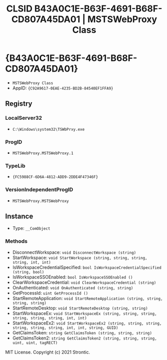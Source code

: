 ﻿---
title: "CLSID B43A0C1E-B63F-4691-B68F-CD807A45DA01 | MSTSWebProxy Class"
excerpt: What is COM-Object CLSID B43A0C1E-B63F-4691-B68F-CD807A45DA01?
---

# {B43A0C1E-B63F-4691-B68F-CD807A45DA01}

* `MSTSWebProxy Class`
* AppID: `{C92A9617-0EAE-4235-BD2B-84540EF1FFA9}`

## Registry


### LocalServer32

* `C:\Windows\system32\TSWbPrxy.exe`

### ProgID

* `MSTSWebProxy.MSTSWebProxy.1`

### TypeLib

* `{FC5988CF-6D6A-4812-ADD9-2DDE4F47346F}`

### VersionIndependentProgID

* `MSTSWebProxy.MSTSWebProxy`

## Instance

* Type: `__ComObject`

### Methods

* DisconnectWorkspace: `void DisconnectWorkspace (string)`
* StartWorkspace: `void StartWorkspace (string, string, string, string, int, int)`
* IsWorkspaceCredentialSpecified: `bool IsWorkspaceCredentialSpecified (string, bool)`
* IsWorkspaceSSOEnabled: `bool IsWorkspaceSSOEnabled ()`
* ClearWorkspaceCredential: `void ClearWorkspaceCredential (string)`
* OnAuthenticated: `void OnAuthenticated (string, string)`
* GetProcessId: `uint GetProcessId ()`
* StartRemoteApplication: `void StartRemoteApplication (string, string, string, string)`
* StartRemoteDesktop: `void StartRemoteDesktop (string, string)`
* StartWorkspaceEx: `void StartWorkspaceEx (string, string, string, string, string, string, int, int)`
* StartWorkspaceEx2: `void StartWorkspaceEx2 (string, string, string, string, string, string, int, int, string, GUID)`
* GetClaimsToken: `string GetClaimsToken (string, string, string)`
* GetClaimsToken2: `string GetClaimsToken2 (string, string, string, uint, uint, tagRECT)`

MIT License. Copyright (c) 2021 Strontic.


